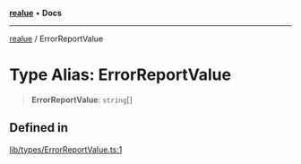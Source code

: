 [**realue**](../README.md) • **Docs**

***

[realue](../README.md) / ErrorReportValue

# Type Alias: ErrorReportValue

> **ErrorReportValue**: `string`[]

## Defined in

[lib/types/ErrorReportValue.ts:1](https://github.com/nevoland/realue/blob/cbce77129663d64110c6eeb5270a3b7841e0b453/lib/types/ErrorReportValue.ts#L1)
